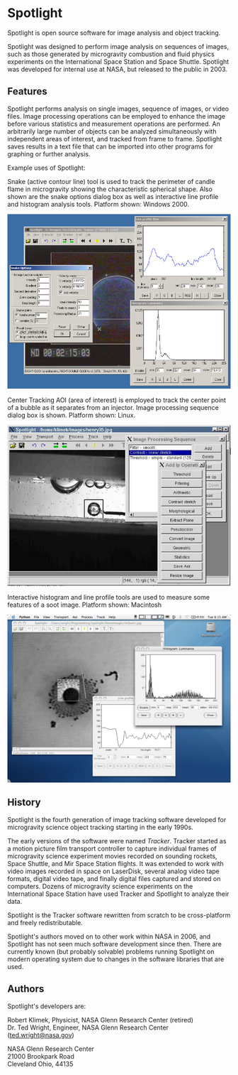 Spotlight
=========

Spotlight is open source software for image analysis and object tracking.

Spotlight was designed to perform image analysis on sequences of images, such as those generated by microgravity combustion and fluid physics experiments on the International Space Station and Space Shuttle. Spotlight was developed for internal use at NASA, but released to the public in 2003.

Features
--------

Spotlight performs analysis on single images, sequence of images, or video files. Image processing operations can be employed to enhance the image before various statistics and measurement operations are performed. An arbitrarily large number of objects can be analyzed simultaneously with independent areas of interest, and tracked from frame to frame. Spotlight saves results in a text file that can be imported into other programs for graphing or further analysis.

Example uses of Spotlight:

Snake (active contour line) tool is used to track the perimeter of candle flame in microgravity showing the characteristic spherical shape. Also shown are the snake options dialog box as well as interactive line profile and histogram analysis tools. Platform shown: Windows 2000.

![Spotlight demo1](ReadmeImages/candleFlame.jpg)

Center Tracking AOI (area of interest) is employed to track the center point of a bubble as it separates from an injector. Image processing sequence dialog box is shown. Platform shown: Linux.

![Spotlight demo2](ReadmeImages/SpotlightSnapshot.jpg)

Interactive histogram and line profile tools are used to measure some features of a soot image. Platform shown: Macintosh

![Spotlight demo3](ReadmeImages/ScreenshotMac.jpg)

History
-------

Spotlight is the fourth generation of image tracking software developed for microgravity science object tracking starting in the early 1990s.

The early versions of the software were named *Tracker*. Tracker started as a motion picture film transport controller to capture individual frames of microgravity science experiment movies recorded on sounding rockets, Space Shuttle, and Mir Space Station flights. It was extended to work with video images recorded in space on LaserDisk, several analog video tape formats, digital video tape, and finally digital files captured and stored on computers. Dozens of microgravity science experiments on the International Space Station have used Tracker and Spotlight to analyze their data.

Spotlight is the Tracker software rewritten from scratch to be cross-platform and freely redistributable.

Spotlight's authors moved on to other work within NASA in 2006, and Spotlight has not seen much software development since then. There are currently known (but probably solvable) problems running Spotlight on modern operating system due to changes in the software libraries that are used.

Authors
-------

Spotlight's developers are:

Robert Klimek,   Physicist, NASA Glenn Research Center (retired)  
Dr. Ted Wright,  Engineer,  NASA Glenn Research Center (ted.wright@nasa.gov)

NASA Glenn Research Center  
21000 Brookpark Road  
Cleveland Ohio, 44135
